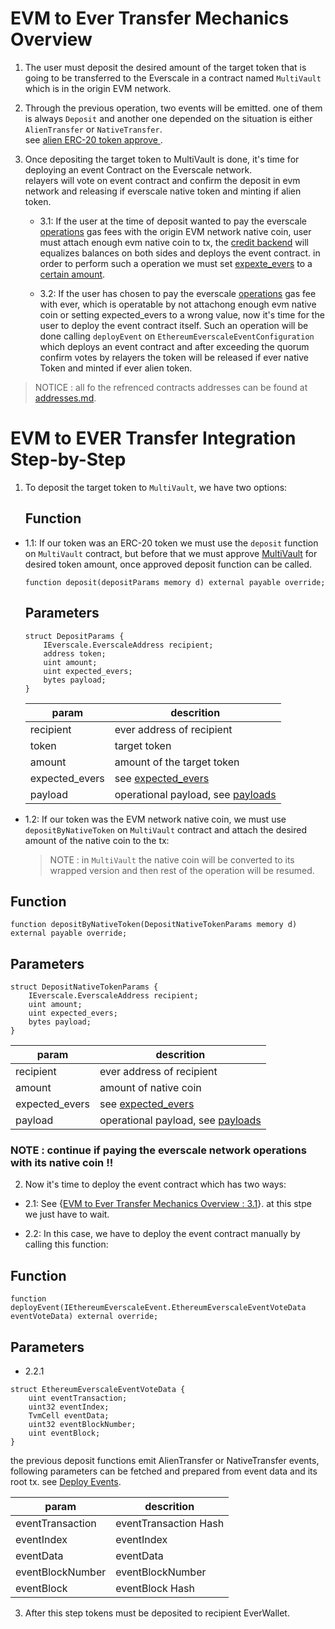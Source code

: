 # EVM to Ever Transfer Mechanics Overview

1. The user must deposit the desired amount of the target token that is going to be transferred to the Everscale in a contract named `MultiVault` which is in the origin EVM network.

2. Through the previous operation, two events will be emitted. one of them is always `Deposit` and another one depended on the situation is either `AlienTransfer` or `NativeTransfer`.\
   see [alien ERC-20 token approve ](./concepts.md#approving-alien-erc-20-tokens).
3. Once depositing the target token to MultiVault is done, it's time for deploying an event Contract on the Everscale network.\
   relayers will vote on event contract and confirm the deposit in evm network and releasing if everscale native token and minting if alien token.

   - 3.1: If the user at the time of deposit wanted to pay the everscale [operations](./concepts.md#ever-network-operations) gas fees with the origin EVM network native coin, user must attach enough evm native coin to tx, the [credit backend](./concepts.md#credit-backend) will equalizes balances on both sides and deploys the event contract.
     in order to perform such a operation we must set [expexte_evers](./concepts.md#event-contract-deploy-value-expected_evers) to a [certain amount](FAQ.md#how-to-set-expected_evers).

   - 3.2: If the user has chosen to pay the everscale [operations](./concepts.md#ever-network-operations) gas fee with ever, which is operatable by not attachong enough evm native coin or setting expected_evers to a wrong value, now it's time for the user to deploy the event contract itself. Such an operation will be done calling `deployEvent` on `EthereumEverscaleEventConfiguration` which deploys an event contract and after exceeding the quorum confirm votes by relayers the token will be released if ever native Token and minted if ever alien token.

> NOTICE : all fo the refrenced contracts addresses can be found at [addresses.md](./addresses.md).

# EVM to EVER Transfer Integration Step-by-Step

1. To deposit the target token to `MultiVault`, we have two options:

   ## Function

- 1.1: If our token was an ERC-20 token we must use the `deposit` function on `MultiVault` contract,
  but before that we must approve [MultiVault](./addresses.md#evm-smart-contracts) for desired token amount, once approved deposit function can be called.

  ```solidity
  function deposit(depositParams memory d) external payable override;
  ```

  ## Parameters

  ```solidity
  struct DepositParams {
      IEverscale.EverscaleAddress recipient;
      address token;
      uint amount;
      uint expected_evers;
      bytes payload;
  }
  ```

  | param          | descrition                                                                     |
  | -------------- | ------------------------------------------------------------------------------ |
  | recipient      | ever address of recipient                                                      |
  | token          | target token                                                                   |
  | amount         | amount of the target token                                                     |
  | expected_evers | see [expected_evers](./concepts.md#event-contract-deploy-value-expected_evers) |
  | payload        | operational payload, see [payloads](./concepts.md#payloads)                    |

- 1.2: If our token was the EVM network native coin, we must use `depositByNativeToken` on `MultiVault` contract and attach the desired amount of the native coin to the tx:

  > NOTE : in `MultiVault` the native coin will be converted to its wrapped version and then rest of the operation will be resumed.

## Function

```solidity
function depositByNativeToken(DepositNativeTokenParams memory d) external payable override;
```

## Parameters

```solidity
struct DepositNativeTokenParams {
    IEverscale.EverscaleAddress recipient;
    uint amount;
    uint expected_evers;
    bytes payload;
}
```

| param          | descrition                                                                     |
| -------------- | ------------------------------------------------------------------------------ |
| recipient      | ever address of recipient                                                      |
| amount         | amount of native coin                                                          |
| expected_evers | see [expected_evers](./concepts.md#event-contract-deploy-value-expected_evers) |
| payload        | operational payload, see [payloads](./concepts.md#payloads)                    |

### NOTE : continue if paying the everscale network operations with its native coin !!

2. Now it's time to deploy the event contract which has two ways:

- 2.1: See {[EVM to Ever Transfer Mechanics Overview : 3.1](#31-if-the-user-at-the-time-of-deposit-accepted-to-pay-the-event-contract-deployment-fee-with-the-origin-evm-network-native-coin-the-relayers-will-automatically-swap-that-to-ever-which-is-the-everscale-native-coin-and-deploy-the-event-contract-themselves)}. at this stpe we just have to wait.

- 2.2: In this case, we have to deploy the event contract manually by calling this function:

## Function

```solidity
function deployEvent(IEthereumEverscaleEvent.EthereumEverscaleEventVoteData eventVoteData) external override;
```

## Parameters

- 2.2.1

```solidity
struct EthereumEverscaleEventVoteData {
    uint eventTransaction;
    uint32 eventIndex;
    TvmCell eventData;
    uint32 eventBlockNumber;
    uint eventBlock;
}
```

the previous deposit functions emit AlienTransfer or NativeTransfer events, following parameters can be fetched and prepared from event data and its root tx. see [Deploy Events](../EVER-TO-EVM/scripts/deployEvents/).

| param            | descrition            |
| ---------------- | --------------------- |
| eventTransaction | eventTransaction Hash |
| eventIndex       | eventIndex            |
| eventData        | eventData             |
| eventBlockNumber | eventBlockNumber      |
| eventBlock       | eventBlock Hash       |

3. After this step tokens must be deposited to recipient EverWallet.
